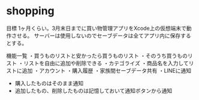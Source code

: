 # shopping

目標
1ヶ月くらい。3月末日までに買い物管理アプリをXcode上の仮想端末で動作させる。
サーバーは使用しないのでセーブデータは全てアプリ内に保存するとする。

機能一覧
・買うものリストと安かったら買うものリスト
・そのうち買うものリスト
・リストを自由に追加や削除できる
・カテゴライズ
・商品名を入力してリストに追加
・アカウント
・購入履歴
・家族間セーブデータ共有
・LINEに通知
 - 購入したものはそのまま通知
 - 追加したもの、削除したものは記憶しておいて通知ボタンから通知